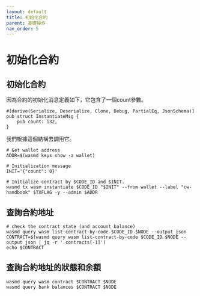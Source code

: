 ```yaml
---
layout: default
title: 初始化合約
parent: 基礎操作
nav_order: 5
---
```


# 初始化合約

## 初始化合約

因為合約的初始化消息定義如下，它包含了一個count參數。

```
#[derive(Serialize, Deserialize, Clone, Debug, PartialEq, JsonSchema)]
pub struct InstantiateMsg {
    pub count: i32,
}
```

我們根據這個結構去調用它。

```
# Get wallet address
ADDR=$(wasmd keys show -a wallet)

# Initialization message
INIT='{"count": 0}'

# Initialize contract by $CODE_ID and $INIT.
wasmd tx wasm instantiate $CODE_ID "$INIT" --from wallet --label "cw-handbook" $TXFLAG -y --admin $ADDR
```

## 查詢合約地址

```
# check the contract state (and account balance)
wasmd query wasm list-contract-by-code $CODE_ID $NODE --output json
CONTRACT=$(wasmd query wasm list-contract-by-code $CODE_ID $NODE --output json | jq -r '.contracts[-1]')
echo $CONTRACT
```

## 查詢合約地址的狀態和余額

```
wasmd query wasm contract $CONTRACT $NODE
wasmd query bank balances $CONTRACT $NODE
```
